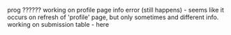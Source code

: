 prog
??????
working on profile page info error (still happens) - seems like it occurs on refresh of 'profile' page, but only sometimes and different info.
working on submission table - here

